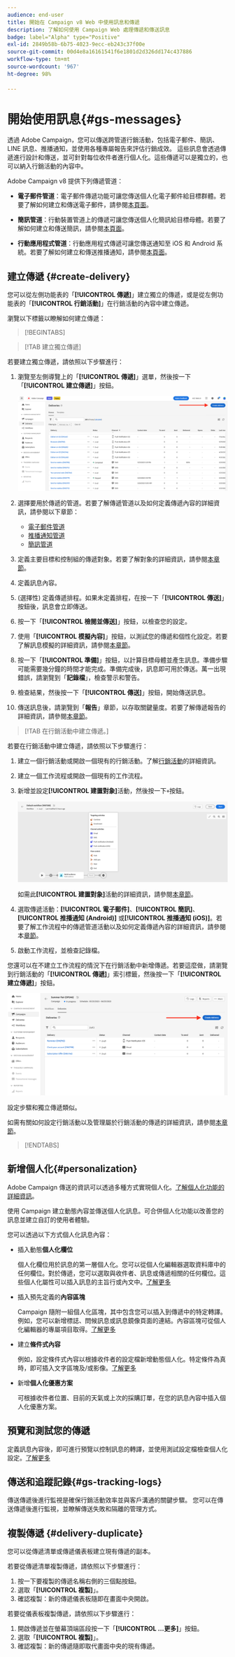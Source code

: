 ```yaml
---
audience: end-user
title: 開始在 Campaign v8 Web 中使用訊息和傳遞
description: 了解如何使用 Campaign Web 處理傳遞和傳送訊息
badge: label="Alpha" type="Positive"
exl-id: 2849b58b-6b75-4023-9ecc-eb243c37f00e
source-git-commit: 00d4e8a16161541f6e1801d2d326dd174c437886
workflow-type: tm+mt
source-wordcount: '967'
ht-degree: 98%

---
```


# 開始使用訊息{#gs-messages}


透過 Adobe Campaign，您可以傳送跨管道行銷活動，包括電子郵件、簡訊、LINE 訊息、推播通知，並使用各種專屬報告來評估行銷成效。 這些訊息會透過傳遞進行設計和傳送，並可針對每位收件者進行個人化。這些傳遞可以是獨立的，也可以納入行銷活動的內容中。

Adobe Campaign v8 提供下列傳遞管道：

* **電子郵件管道**：電子郵件傳遞功能可讓您傳送個人化電子郵件給目標群體。若要了解如何建立和傳送電子郵件，請參閱[本頁面](../email/create-email.md)。

* **簡訊管道**：行動裝置管道上的傳遞可讓您傳送個人化簡訊給目標母體。若要了解如何建立和傳送簡訊，請參閱[本頁面](../sms/create-sms.md)。

* **行動應用程式管道**：行動應用程式傳遞可讓您傳送通知至 iOS 和 Android 系統。若要了解如何建立和傳送推播通知，請參閱[本頁面](../push/gs-push.md)。

## 建立傳遞 {#create-delivery}

您可以從左側功能表的「**[!UICONTROL 傳遞]**」建立獨立的傳遞，或是從左側功能表的「**[!UICONTROL 行銷活動]**」在行銷活動的內容中建立傳遞。

瀏覽以下標籤以瞭解如何建立傳遞：

>[!BEGINTABS]

>[!TAB 建立獨立傳遞]

若要建立獨立傳遞，請依照以下步驟進行：

1. 瀏覽至左側導覽上的「**[!UICONTROL 傳遞]**」選單，然後按一下「**[!UICONTROL 建立傳遞]**」按鈕。

   ![](assets/create-a-delivery.png)

1. 選擇要用於傳遞的管道。若要了解傳遞管道以及如何定義傳遞內容的詳細資訊，請參閱以下章節：

   * [電子郵件管道](../email/create-email.md)
   * [推播通知管道](../push/gs-push.md)
   * [簡訊管道](../sms/create-sms.md)

1. 定義主要目標和控制組的傳遞對象。若要了解對象的詳細資訊，請參閱[本章節](../audience/about-audiences.md)。
1. 定義訊息內容。
1. (選擇性) 定義傳遞排程。如果未定義排程，在按一下「**[!UICONTROL 傳送]**」按鈕後，訊息會立即傳送。
1. 按一下「**[!UICONTROL 檢閱並傳送]**」按鈕，以檢查您的設定。
1. 使用「**[!UICONTROL 模擬內容]**」按鈕，以測試您的傳遞和個性化設定。若要了解訊息模擬的詳細資訊，請參閱[本章節](../preview-test/preview-test.md)。
1. 按一下「**[!UICONTROL 準備]**」按鈕，以計算目標母體並產生訊息。準備步驟可能需要幾分鐘的時間才能完成。準備完成後，訊息即可用於傳送。萬一出現錯誤，請瀏覽到「**記錄檔**」，檢查警示和警告。
1. 檢查結果，然後按一下「**[!UICONTROL 傳送]**」按鈕，開始傳送訊息。
1. 傳送訊息後，請瀏覽到「**報告**」章節，以存取關鍵量度。若要了解傳遞報告的詳細資訊，請參閱[本章節](../reporting/delivery-reports.md)。

>[!TAB 在行銷活動中建立傳遞。]

若要在行銷活動中建立傳遞，請依照以下步驟進行：

1. 建立一個行銷活動或開啟一個現有的行銷活動。了解[行銷活動](../campaigns/gs-campaigns.md)的詳細資訊。
1. 建立一個工作流程或開啟一個現有的工作流程。
1. 新增並設定&#x200B;**[!UICONTROL 建置對象]**&#x200B;活動，然後按一下`+`按鈕。

   ![](assets/add-delivery-in-wf.png)

   如需此&#x200B;**[!UICONTROL 建置對象]**&#x200B;活動的詳細資訊，請參閱[本章節](../workflows/activities/build-audience.md)。

1. 選取傳遞活動：**[!UICONTROL 電子郵件]**、**[!UICONTROL 簡訊]**、**[!UICONTROL 推播通知 (Android)]** 或&#x200B;**[!UICONTROL 推播通知 (iOS)]**。若要了解工作流程中的傳遞管道活動以及如何定義傳遞內容的詳細資訊，請參閱本[章節](../workflows/activities/about-activities.md#channel)。
1. 啟動工作流程，並檢查記錄檔。

您還可以在不建立工作流程的情況下在行銷活動中新增傳遞。若要這麼做，請瀏覽到行銷活動的「**[!UICONTROL 傳遞]**」索引標籤，然後按一下「**[!UICONTROL 建立傳遞]**」按鈕。

![](assets/new-campaign-delivery.png)

設定步驟和獨立傳遞類似。

如需有關如何設定行銷活動以及管理屬於行銷活動的傳遞的詳細資訊，請參閱[本章節](../campaigns/gs-campaigns.md)。

>[!ENDTABS]


## 新增個人化{#personalization}

Adobe Campaign 傳送的資訊可以透過多種方式實現個人化。[了解個人化功能的詳細資訊](../personalization/personalize.md)。

使用 Campaign 建立動態內容並傳送個人化訊息。可合併個人化功能以改善您的訊息並建立自訂的使用者體驗。

您可以透過以下方式個人化訊息內容：

* 插入動態&#x200B;**個人化欄位**

   個人化欄位用於訊息的第一層個人化。您可以從個人化編輯器選取資料庫中的任何欄位。對於傳遞，您可以選取與收件者、訊息或傳遞相關的任何欄位。這些個人化屬性可以插入訊息的主旨行或內文中。[了解更多](../personalization/personalize.md)

* 插入預先定義的&#x200B;**內容區塊**

   Campaign 隨附一組個人化區塊，其中包含您可以插入到傳遞中的特定轉譯。例如，您可以新增標誌、問候訊息或訊息鏡像頁面的連結。內容區塊可從個人化編輯器的專屬項目取得。[了解更多](../personalization/personalize.md#ootb-content-blocks)

* 建立&#x200B;**條件式內容**

   例如，設定條件式內容以根據收件者的設定檔新增動態個人化。特定條件為真時，即可插入文字區塊及/或影像。[了解更多](../personalization/conditions.md)

* 新增&#x200B;**個人化優惠方案**

   可根據收件者位置、目前的天氣或上次的採購訂單，在您的訊息內容中插入個人化優惠方案。


## 預覽和測試您的傳遞 

定義訊息內容後，即可進行預覽以控制訊息的轉譯，並使用測試設定檔檢查個人化設定。[了解更多](../preview-test/preview-test.md)


## 傳送和追蹤記錄{#gs-tracking-logs}

傳送傳遞後進行監視是確保行銷活動效率並與客戶溝通的關鍵步驟。 您可以在傳送傳遞後進行監視，並瞭解傳送失敗和隔離的管理方式。

## 複製傳遞 {#delivery-duplicate}

您可以從傳遞清單或傳遞儀表板建立現有傳遞的副本。

若要從傳遞清單複製傳遞，請依照以下步驟進行：

1. 按一下要複製的傳遞名稱右側的三個點按鈕。
1. 選取「**[!UICONTROL 複製]**」。
1. 確認複製：新的傳遞儀表板隨即在畫面中央開啟。


若要從儀表板複製傳遞，請依照以下步驟進行：

1. 開啟傳遞並在螢幕頂端區段按一下「**[!UICONTROL ...更多]**」按鈕。
1. 選取「**[!UICONTROL 複製]**」。
1. 確認複製：新的傳遞隨即取代畫面中央的現有傳遞。



